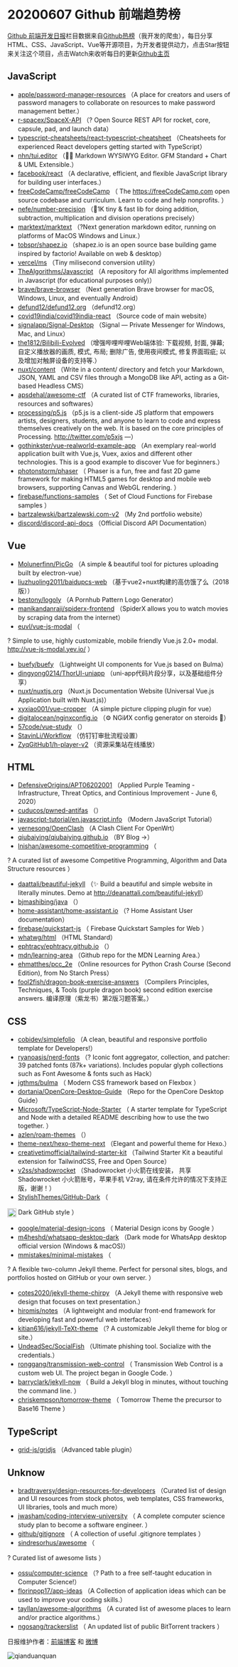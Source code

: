 # 20200607 Github 前端趋势榜

[Github 前端开发日报](http://caibaojian.com/c/news)栏目数据来自[Github热榜](http://news.caibaojian.com/)（我开发的爬虫），每日分享HTML、CSS、JavaScript、Vue等开源项目，为开发者提供动力，点击Star按钮来关注这个项目，点击Watch来收听每日的更新[Github主页](https://github.com/kujian/githubTrending)
## JavaScript

* [apple/password-manager-resources](https://github.com/apple/password-manager-resources) （A place for creators and users of password managers to collaborate on resources to make password management better.）
* [r-spacex/SpaceX-API](https://github.com/r-spacex/SpaceX-API) （? Open Source REST API for rocket, core, capsule, pad, and launch data）
* [typescript-cheatsheets/react-typescript-cheatsheet](https://github.com/typescript-cheatsheets/react-typescript-cheatsheet) （Cheatsheets for experienced React developers getting started with TypeScript）
* [nhn/tui.editor](https://github.com/nhn/tui.editor) （&#x1f35e;&#x1f4dd; Markdown WYSIWYG Editor. GFM Standard + Chart &amp; UML Extensible.）
* [facebook/react](https://github.com/facebook/react) （A declarative, efficient, and flexible JavaScript library for building user interfaces.）
* [freeCodeCamp/freeCodeCamp](https://github.com/freeCodeCamp/freeCodeCamp) （
        The <a href="https://freeCodeCamp.com">https://freeCodeCamp.com</a> open source codebase and curriculum. Learn to code and help nonprofits.
      ）
* [nefe/number-precision](https://github.com/nefe/number-precision) （&#x1f680;1K tiny &amp; fast lib for doing addition, subtraction, multiplication and division operations precisely）
* [marktext/marktext](https://github.com/marktext/marktext) （?Next generation markdown editor, running on platforms of MacOS Windows and Linux.）
* [tobspr/shapez.io](https://github.com/tobspr/shapez.io) （shapez.io is an open source base building game inspired by factorio! Available on web &amp; desktop）
* [vercel/ms](https://github.com/vercel/ms) （Tiny milisecond conversion utility）
* [TheAlgorithms/Javascript](https://github.com/TheAlgorithms/Javascript) （A repository for All algorithms implemented in Javascript (for educational purposes only)）
* [brave/brave-browser](https://github.com/brave/brave-browser) （Next generation Brave browser for macOS, Windows, Linux, and eventually Android）
* [defund12/defund12.org](https://github.com/defund12/defund12.org) （defund12.org）
* [covid19india/covid19india-react](https://github.com/covid19india/covid19india-react) （Source code of main website）
* [signalapp/Signal-Desktop](https://github.com/signalapp/Signal-Desktop) （Signal — Private Messenger for Windows, Mac, and Linux）
* [the1812/Bilibili-Evolved](https://github.com/the1812/Bilibili-Evolved) （增强哔哩哔哩Web端体验: 下载视频, 封面, 弹幕; 自定义播放器的画质, 模式, 布局; 删除广告, 使用夜间模式, 修复界面瑕疵; 以及增加对触屏设备的支持等.）
* [nuxt/content](https://github.com/nuxt/content) （Write in a content/ directory and fetch your Markdown, JSON, YAML and CSV files through a MongoDB like API, acting as a Git-based Headless CMS）
* [apsdehal/awesome-ctf](https://github.com/apsdehal/awesome-ctf) （A curated list of CTF frameworks, libraries, resources and softwares）
* [processing/p5.js](https://github.com/processing/p5.js) （p5.js is a client-side JS platform that empowers artists, designers, students, and anyone to learn to code and express themselves creatively on the web. It is based on the core principles of Processing. <a href="http://twitter.com/p5xjs" rel="nofollow">http://twitter.com/p5xjs</a> —）
* [gothinkster/vue-realworld-example-app](https://github.com/gothinkster/vue-realworld-example-app) （An exemplary real-world application built with Vue.js, Vuex, axios and different other technologies. This is a good example to discover Vue for beginners.）
* [photonstorm/phaser](https://github.com/photonstorm/phaser) （
        Phaser is a fun, free and fast 2D game framework for making HTML5 games for desktop and mobile web browsers, supporting Canvas and WebGL rendering.
      ）
* [firebase/functions-samples](https://github.com/firebase/functions-samples) （
        Set of Cloud Functions for Firebase samples
      ）
* [bartzalewski/bartzalewski.com-v2](https://github.com/bartzalewski/bartzalewski.com-v2) （My 2nd portfolio website）
* [discord/discord-api-docs](https://github.com/discord/discord-api-docs) （Official Discord API Documentation）

## Vue

* [Molunerfinn/PicGo](https://github.com/Molunerfinn/PicGo) （A simple &amp; beautiful tool for pictures uploading built by electron-vue）
* [liuzhuoling2011/baidupcs-web](https://github.com/liuzhuoling2011/baidupcs-web) （基于vue2+nuxt构建的高仿饿了么（2018版））
* [bestony/logoly](https://github.com/bestony/logoly) （A Pornhub Pattern Logo Generator）
* [manikandanraji/spiderx-frontend](https://github.com/manikandanraji/spiderx-frontend) （SpiderX allows you to watch movies by scraping data from the internet）
* [euvl/vue-js-modal](https://github.com/euvl/vue-js-modal) （
        
? Simple to use, highly customizable, mobile friendly Vue.js 2.0+ modal. <a href="http://vue-js-modal.yev.io/">http://vue-js-modal.yev.io/</a>
      ）
* [buefy/buefy](https://github.com/buefy/buefy) （Lightweight UI components for Vue.js based on Bulma）
* [dingyong0214/ThorUI-uniapp](https://github.com/dingyong0214/ThorUI-uniapp) （uni-app代码片段分享，以及基础组件分享）
* [nuxt/nuxtjs.org](https://github.com/nuxt/nuxtjs.org) （Nuxt.js Documentation Website (Universal Vue.js Application built with Nuxt.js)）
* [xyxiao001/vue-cropper](https://github.com/xyxiao001/vue-cropper) （A simple picture clipping plugin for vue）
* [digitalocean/nginxconfig.io](https://github.com/digitalocean/nginxconfig.io) （⚙️ NGiИX config generator on steroids &#x1f489;）
* [57code/vue-study](https://github.com/57code/vue-study) （）
* [StavinLi/Workflow](https://github.com/StavinLi/Workflow) （仿钉钉审批流程设置）
* [ZyqGitHub1/h-player-v2](https://github.com/ZyqGitHub1/h-player-v2) （资源采集站在线播放）

## HTML

* [DefensiveOrigins/APT06202001](https://github.com/DefensiveOrigins/APT06202001) （Applied Purple Teaming - Infrastructure, Threat Optics, and Continious Improvement - June 6, 2020）
* [cuducos/pwned-antifas](https://github.com/cuducos/pwned-antifas) （）
* [javascript-tutorial/en.javascript.info](https://github.com/javascript-tutorial/en.javascript.info) （Modern JavaScript Tutorial）
* [vernesong/OpenClash](https://github.com/vernesong/OpenClash) （A Clash Client For OpenWrt）
* [qiubaiying/qiubaiying.github.io](https://github.com/qiubaiying/qiubaiying.github.io) （BY Blog -&gt;）
* [lnishan/awesome-competitive-programming](https://github.com/lnishan/awesome-competitive-programming) （
        
? A curated list of awesome Competitive Programming, Algorithm and Data Structure resources
      ）
* [daattali/beautiful-jekyll](https://github.com/daattali/beautiful-jekyll) （✨ Build a beautiful and simple website in literally minutes. Demo at <a href="http://deanattali.com/beautiful-jekyll" rel="nofollow">http://deanattali.com/beautiful-jekyll</a>）
* [bjmashibing/java](https://github.com/bjmashibing/java) （）
* [home-assistant/home-assistant.io](https://github.com/home-assistant/home-assistant.io) （? Home Assistant User documentation）
* [firebase/quickstart-js](https://github.com/firebase/quickstart-js) （
        Firebase Quickstart Samples for Web
      ）
* [whatwg/html](https://github.com/whatwg/html) （HTML Standard）
* [ephtracy/ephtracy.github.io](https://github.com/ephtracy/ephtracy.github.io) （）
* [mdn/learning-area](https://github.com/mdn/learning-area) （Github repo for the MDN Learning Area.）
* [ehmatthes/pcc_2e](https://github.com/ehmatthes/pcc_2e) （Online resources for Python Crash Course (Second Edition), from No Starch Press）
* [fool2fish/dragon-book-exercise-answers](https://github.com/fool2fish/dragon-book-exercise-answers) （Compilers Principles, Techniques, &amp; Tools (purple dragon book) second edition exercise answers. 编译原理（紫龙书）第2版习题答案。）

## CSS

* [cobidev/simplefolio](https://github.com/cobidev/simplefolio) （A clean, beautiful and responsive portfolio template for Developers!）
* [ryanoasis/nerd-fonts](https://github.com/ryanoasis/nerd-fonts) （? Iconic font aggregator, collection, and patcher: 39 patched fonts (87k+ variations). Includes popular glyph collections such as Font Awesome &amp; fonts such as Hack）
* [jgthms/bulma](https://github.com/jgthms/bulma) （
        Modern CSS framework based on Flexbox
      ）
* [dortania/OpenCore-Desktop-Guide](https://github.com/dortania/OpenCore-Desktop-Guide) （Repo for the OpenCore Desktop Guide）
* [Microsoft/TypeScript-Node-Starter](https://github.com/Microsoft/TypeScript-Node-Starter) （
        A starter template for TypeScript and Node with a detailed README describing how to use the two together.
      ）
* [azlen/roam-themes](https://github.com/azlen/roam-themes) （）
* [theme-next/hexo-theme-next](https://github.com/theme-next/hexo-theme-next) （Elegant and powerful theme for Hexo.）
* [creativetimofficial/tailwind-starter-kit](https://github.com/creativetimofficial/tailwind-starter-kit) （Tailwind Starter Kit a beautiful extension for TailwindCSS, Free and Open Source）
* [v2ss/shadowrocket](https://github.com/v2ss/shadowrocket) （Shadowrocket 小火箭在线安装， 共享Shadowrocket 小火箭账号，苹果手机 V2ray, 请在条件允许的情况下支持正版，谢谢！）
* [StylishThemes/GitHub-Dark](https://github.com/StylishThemes/GitHub-Dark) （
        
<img class="emoji" title=":octocat:" alt=":octocat:" src="https://assets-cdn.github.com/images/icons/emoji/octocat.png" height="20" width="20" align="absmiddle"> Dark GitHub style
      ）
* [google/material-design-icons](https://github.com/google/material-design-icons) （
        Material Design icons by Google
      ）
* [m4heshd/whatsapp-desktop-dark](https://github.com/m4heshd/whatsapp-desktop-dark) （Dark mode for WhatsApp desktop official version (Windows &amp; macOS)）
* [mmistakes/minimal-mistakes](https://github.com/mmistakes/minimal-mistakes) （
        
? A flexible two-column Jekyll theme. Perfect for personal sites, blogs, and portfolios hosted on GitHub or your own server.
      ）
* [cotes2020/jekyll-theme-chirpy](https://github.com/cotes2020/jekyll-theme-chirpy) （A Jekyll theme with responsive web design that focuses on text presentation.）
* [hiromis/notes](https://github.com/hiromis/notes) （A lightweight and modular front-end framework for developing fast and powerful web interfaces）
* [kitian616/jekyll-TeXt-theme](https://github.com/kitian616/jekyll-TeXt-theme) （? A customizable Jekyll theme for blog or site.）
* [UndeadSec/SocialFish](https://github.com/UndeadSec/SocialFish) （Ultimate phishing tool. Socialize with the credentials.）
* [ronggang/transmission-web-control](https://github.com/ronggang/transmission-web-control) （
        Transmission Web Control is a custom web UI. The project began in Google Code.
      ）
* [barryclark/jekyll-now](https://github.com/barryclark/jekyll-now) （
        Build a Jekyll blog in minutes, without touching the command line.
      ）
* [chriskempson/tomorrow-theme](https://github.com/chriskempson/tomorrow-theme) （
        Tomorrow Theme the precursor to Base16 Theme
      ）

## TypeScript

* [grid-js/gridjs](https://github.com/grid-js/gridjs) （Advanced table plugin）

## Unknow

* [bradtraversy/design-resources-for-developers](https://github.com/bradtraversy/design-resources-for-developers) （Curated list of design and UI resources from stock photos, web templates, CSS frameworks, UI libraries, tools and much more）
* [jwasham/coding-interview-university](https://github.com/jwasham/coding-interview-university) （
        A complete computer science study plan to become a software engineer.
      ）
* [github/gitignore](https://github.com/github/gitignore) （
        A collection of useful .gitignore templates
      ）
* [sindresorhus/awesome](https://github.com/sindresorhus/awesome) （
        
? Curated list of awesome lists
      ）
* [ossu/computer-science](https://github.com/ossu/computer-science) （? Path to a free self-taught education in Computer Science!）
* [florinpop17/app-ideas](https://github.com/florinpop17/app-ideas) （A Collection of application ideas which can be used to improve your coding skills.）
* [tayllan/awesome-algorithms](https://github.com/tayllan/awesome-algorithms) （A curated list of awesome places to learn and/or practice algorithms.）
* [ngosang/trackerslist](https://github.com/ngosang/trackerslist) （
        An updated list of public BitTorrent trackers
      ）


日报维护作者：[前端博客](http://caibaojian.com/) 和 [微博](http://caibaojian.com/go/weibo)

![qianduanquan](https://user-images.githubusercontent.com/3055447/38468989-651132ac-3b80-11e8-8e6b-15122322a9d7.png)